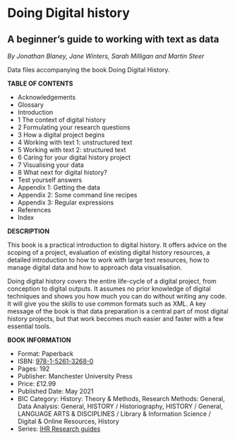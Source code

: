 # Doing Digital history
## A beginner’s guide to working with text as data

*By Jonathan Blaney, Jane Winters, Sarah Milligan and Martin Steer*



Data files accompanying the book Doing Digital History.



**TABLE OF CONTENTS**

- Acknowledgements
- Glossary
- Introduction
- 1 The context of digital history
- 2 Formulating your research questions
- 3 How a digital project begins
- 4 Working with text 1: unstructured text
- 5 Working with text 2: structured text
- 6 Caring for your digital history project
- 7 Visualising your data
- 8 What next for digital history?
- Test yourself answers
- Appendix 1: Getting the data
- Appendix 2: Some command line recipes
- Appendix 3: Regular expressions
- References
- Index



**DESCRIPTION**

This book is a practical introduction to digital history. It offers advice on the scoping of a project, evaluation of existing digital history resources, a detailed introduction to how to work with large text resources, how to manage digital data and how to approach data visualisation.

Doing digital history covers the entire life-cycle of a digital project, from conception to digital outputs. It assumes no prior knowledge of digital techniques and shows you how much you can do without writing any code. It will give you the skills to use common formats such as XML. A key message of the book is that data preparation is a central part of most digital history projects, but that work becomes much easier and faster with a few essential tools.



**BOOK INFORMATION**

- Format: Paperback
- ISBN: [978-1-5261-3268-0](https://manchesteruniversitypress.co.uk/9781526132680/)
- Pages: 192
- Publisher: Manchester University Press
- Price: £12.99
- Published Date: May 2021
- BIC Category: History: Theory & Methods, Research Methods: General, Data Analysis: General, HISTORY / Historiography, HISTORY / General, LANGUAGE ARTS & DISCIPLINES / Library & Information Science / Digital & Online Resources, History
- Series: [IHR Research guides](https://manchesteruniversitypress.co.uk/series/ihr-research-guides/)


